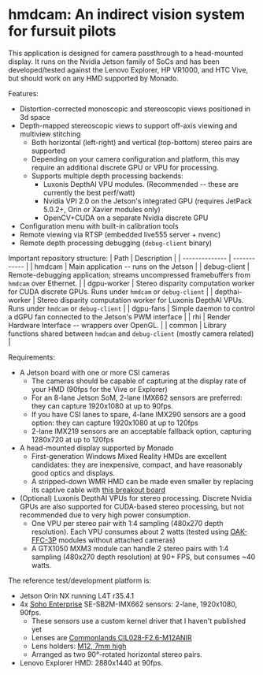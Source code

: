 # hmdcam: An indirect vision system for fursuit pilots


This application is designed for camera passthrough to a head-mounted display.
It runs on the Nvidia Jetson family of SoCs and has been developed/tested against the Lenovo Explorer, HP VR1000, and HTC Vive, but should work on any HMD supported by Monado.

Features:
- Distortion-corrected monoscopic and stereoscopic views positioned in 3d space
- Depth-mapped stereoscopic views to support off-axis viewing and multiview stitching
  - Both horizontal (left-right) and vertical (top-bottom) stereo pairs are supported
  - Depending on your camera configuration and platform, this may require an additional discrete GPU or VPU for processing.
  - Supports multiple depth processing backends:
    - Luxonis DepthAI VPU modules. (Recommended -- these are currently the best perf/watt)
    - Nvidia VPI 2.0 on the Jetson's integrated GPU (requires JetPack 5.0.2+, Orin or Xavier modules only)
    - OpenCV+CUDA on a separate Nvidia discrete GPU
- Configuration menu with built-in calibration tools
- Remote viewing via RTSP (embedded live555 server + nvenc)
- Remote depth processing debugging (`debug-client` binary)

Important repository structure:
| Path           | Description  |
| -------------- | ------------ |
| hmdcam         |  Main application -- runs on the Jetson |
| debug-client   | Remote-debugging application; streams uncompressed framebuffers from `hmdcam` over Ethernet. |
| dgpu-worker    | Stereo disparity computation worker for CUDA discrete GPUs. Runs under `hmdcam` or `debug-client` |
| depthai-worker | Stereo disparity computation worker for Luxonis DepthAI VPUs. Runs under `hmdcam` or `debug-client` |
| dgpu-fans      | Simple daemon to control a dGPU fan connected to the Jetson's PWM interface |
| rhi            | Render Hardware Interface -- wrappers over OpenGL. |
| common         | Library functions shared between `hmdcam` and `debug-client` (mostly camera related) |

Requirements:
- A Jetson board with one or more CSI cameras
  - The cameras should be capable of capturing at the display rate of your HMD (90fps for the Vive or Explorer)
  - For an 8-lane Jetson SoM, 2-lane IMX662 sensors are preferred: they can capture 1920x1080 at up to 90fps.
  - If you have CSI lanes to spare, 4-lane IMX290 sensors are a good option: they can capture 1920x1080 at up to 120fps
  - 2-lane IMX219 sensors are an acceptable fallback option, capturing 1280x720 at up to 120fps
- A head-mounted display supported by Monado
  - First-generation Windows Mixed Reality HMDs are excellent candidates: they are inexpensive, compact, and have reasonably good optics and displays.
  - A stripped-down WMR HMD can be made even smaller by replacing its captive cable with [this breakout board](https://github.com/Fraxul/Explorer-Breakout)
- (Optional) Luxonis DepthAI VPUs for stereo processing. Discrete Nvidia GPUs are also supported for CUDA-based stereo processing, but not recommended due to very high power consumption.
  - One VPU per stereo pair with 1:4 sampling (480x270 depth resolution). Each VPU consumes about 2 watts (tested using [OAK-FFC-3P](https://docs.luxonis.com/projects/hardware/en/latest/pages/DM1090.html) modules without attached cameras)
  - A GTX1050 MXM3 module can handle 2 stereo pairs with 1:4 sampling (480x270 depth resolution) at 90+ FPS, but consumes ~40 watts.

The reference test/development platform is:
- Jetson Orin NX running L4T r35.4.1
- 4x [Soho Enterprise](https://soho-enterprise.com) SE-SB2M-IMX662 sensors: 2-lane, 1920x1080, 90fps.
  - These sensors use a custom kernel driver that I haven't published yet
  - Lenses are [Commonlands CIL028-F2.6-M12ANIR](https://commonlands.com/products/wideangle-3mm-lens)
  - Lens holders: [M12, 7mm high](https://www.aliexpress.us/item/2255801127009273.html)
  - Arranged as two 90°-rotated horizontal stereo pairs.
- Lenovo Explorer HMD: 2880x1440 at 90fps.

